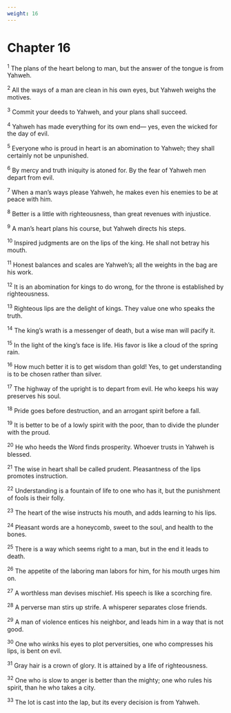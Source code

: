 ```yaml
---
weight: 16
---
```


# Chapter 16

<sup>1</sup> The plans of the heart belong to man, but the answer of the tongue is from Yahweh. 

<sup>2</sup> All the ways of a man are clean in his own eyes, but Yahweh weighs the motives. 

<sup>3</sup> Commit your deeds to Yahweh, and your plans shall succeed. 

<sup>4</sup> Yahweh has made everything for its own end— yes, even the wicked for the day of evil. 

<sup>5</sup> Everyone who is proud in heart is an abomination to Yahweh; they shall certainly not be unpunished. 

<sup>6</sup> By mercy and truth iniquity is atoned for. By the fear of Yahweh men depart from evil. 

<sup>7</sup> When a man’s ways please Yahweh, he makes even his enemies to be at peace with him. 

<sup>8</sup> Better is a little with righteousness, than great revenues with injustice. 

<sup>9</sup> A man’s heart plans his course, but Yahweh directs his steps. 

<sup>10</sup> Inspired judgments are on the lips of the king. He shall not betray his mouth. 

<sup>11</sup> Honest balances and scales are Yahweh’s; all the weights in the bag are his work. 

<sup>12</sup> It is an abomination for kings to do wrong, for the throne is established by righteousness. 

<sup>13</sup> Righteous lips are the delight of kings. They value one who speaks the truth. 

<sup>14</sup> The king’s wrath is a messenger of death, but a wise man will pacify it. 

<sup>15</sup> In the light of the king’s face is life. His favor is like a cloud of the spring rain. 

<sup>16</sup> How much better it is to get wisdom than gold! Yes, to get understanding is to be chosen rather than silver. 

<sup>17</sup> The highway of the upright is to depart from evil. He who keeps his way preserves his soul. 

<sup>18</sup> Pride goes before destruction, and an arrogant spirit before a fall. 

<sup>19</sup> It is better to be of a lowly spirit with the poor, than to divide the plunder with the proud. 

<sup>20</sup> He who heeds the Word finds prosperity. Whoever trusts in Yahweh is blessed. 

<sup>21</sup> The wise in heart shall be called prudent. Pleasantness of the lips promotes instruction. 

<sup>22</sup> Understanding is a fountain of life to one who has it, but the punishment of fools is their folly. 

<sup>23</sup> The heart of the wise instructs his mouth, and adds learning to his lips. 

<sup>24</sup> Pleasant words are a honeycomb, sweet to the soul, and health to the bones. 

<sup>25</sup> There is a way which seems right to a man, but in the end it leads to death. 

<sup>26</sup> The appetite of the laboring man labors for him, for his mouth urges him on. 

<sup>27</sup> A worthless man devises mischief. His speech is like a scorching fire. 

<sup>28</sup> A perverse man stirs up strife. A whisperer separates close friends. 

<sup>29</sup> A man of violence entices his neighbor, and leads him in a way that is not good. 

<sup>30</sup> One who winks his eyes to plot perversities, one who compresses his lips, is bent on evil. 

<sup>31</sup> Gray hair is a crown of glory. It is attained by a life of righteousness. 

<sup>32</sup> One who is slow to anger is better than the mighty; one who rules his spirit, than he who takes a city. 

<sup>33</sup> The lot is cast into the lap, but its every decision is from Yahweh. 


